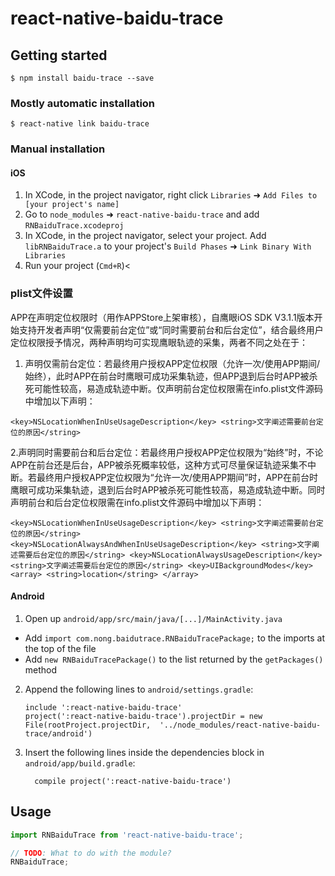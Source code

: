 
# react-native-baidu-trace

## Getting started

`$ npm install baidu-trace --save`

### Mostly automatic installation

`$ react-native link baidu-trace`

### Manual installation


#### iOS

1. In XCode, in the project navigator, right click `Libraries` ➜ `Add Files to [your project's name]`
2. Go to `node_modules` ➜ `react-native-baidu-trace` and add `RNBaiduTrace.xcodeproj`
3. In XCode, in the project navigator, select your project. Add `libRNBaiduTrace.a` to your project's `Build Phases` ➜ `Link Binary With Libraries`
4. Run your project (`Cmd+R`)<

### plist文件设置

APP在声明定位权限时（用作APPStore上架审核），自鹰眼iOS SDK V3.1.1版本开始支持开发者声明“仅需要前台定位”或“同时需要前台和后台定位”，结合最终用户定位权限授予情况，两种声明均可实现鹰眼轨迹的采集，两者不同之处在于：
1. 声明仅需前台定位：若最终用户授权APP定位权限（允许一次/使用APP期间/始终），此时APP在前台时鹰眼可成功采集轨迹，但APP退到后台时APP被杀死可能性较高，易造成轨迹中断。仅声明前台定位权限需在info.plist文件源码中增加以下声明：

`
<key>NSLocationWhenInUseUsageDescription</key>
<string>文字阐述需要前台定位的原因</string>
`

 2.声明同时需要前台和后台定位：若最终用户授权APP定位权限为“始终”时，不论APP在前台还是后台，APP被杀死概率较低，这种方式可尽量保证轨迹采集不中断。若最终用户授权APP定位权限为“允许一次/使用APP期间”时，APP在前台时鹰眼可成功采集轨迹，退到后台时APP被杀死可能性较高，易造成轨迹中断。同时声明前台和后台定位权限需在info.plist文件源码中增加以下声明：

`<key>NSLocationWhenInUseUsageDescription</key>
 <string>文字阐述需要前台定位的原因</string>
 <key>NSLocationAlwaysAndWhenInUseUsageDescription</key>
 <string>文字阐述需要后台定位的原因</string>
 <key>NSLocationAlwaysUsageDescription</key>
 <string>文字阐述需要后台定位的原因</string>
 <key>UIBackgroundModes</key>
 <array>
      <string>location</string>
 </array>`
 

#### Android

1. Open up `android/app/src/main/java/[...]/MainActivity.java`
  - Add `import com.nong.baidutrace.RNBaiduTracePackage;` to the imports at the top of the file
  - Add `new RNBaiduTracePackage()` to the list returned by the `getPackages()` method
2. Append the following lines to `android/settings.gradle`:
  	```
  	include ':react-native-baidu-trace'
  	project(':react-native-baidu-trace').projectDir = new File(rootProject.projectDir, 	'../node_modules/react-native-baidu-trace/android')
  	```
3. Insert the following lines inside the dependencies block in `android/app/build.gradle`:
  	```
      compile project(':react-native-baidu-trace')
  	```


## Usage
```javascript
import RNBaiduTrace from 'react-native-baidu-trace';

// TODO: What to do with the module?
RNBaiduTrace;
```
  

